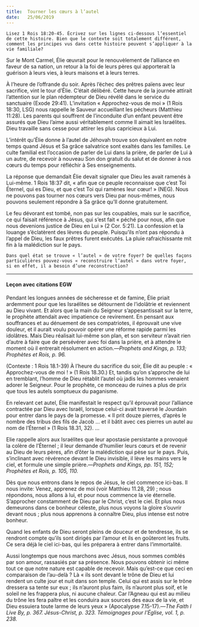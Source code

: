 ```yaml
---
title:  Tourner les cœurs à l’autel
date:   25/06/2019
---
```


`Lisez 1 Rois 18:20-45. Écrivez sur les lignes ci-dessous l’essentiel de cette histoire. Bien que le contexte soit totalement différent, comment les principes vus dans cette histoire peuvent s’appliquer à la vie familiale?`

Sur le Mont Carmel, Élie œuvrait pour le renouvèlement de l’alliance en faveur de sa nation, un retour à la foi de leurs pères qui apporterait la guérison à leurs vies, à leurs maisons et à leurs terres.

À l’heure de l’offrande du soir. Après l’échec des prêtres païens avec leur sacrifice, vint le tour d’Élie. C’était délibéré. Cette heure de la journée attirait l’attention sur le plan rédempteur de Dieu révélé dans le service du sanctuaire (Exode 29:41). L’invitation « Approchez-vous de moi » (1 Rois 18:30, LSG) nous rappelle le Sauveur accueillant les pécheurs (Matthieu 11:28). Les parents qui souffrent de l’inconduite d’un enfant peuvent être assurés que Dieu l’aime aussi véritablement comme Il aimait les Israélites. Dieu travaille sans cesse pour attirer les plus capricieux à Lui.

L’intérêt qu’Élie donne à l’autel de Jéhovah trouve son équivalent en notre temps quand Jésus et Sa grâce salvatrice sont exaltés dans les familles. Le culte familial est l’occasion de parler de Lui dans la prière, de parler de Lui à un autre, de recevoir à nouveau Son don gratuit du salut et de donner à nos cœurs du temps pour réfléchir à Ses enseignements.

La réponse que demandait Élie devait signaler que Dieu les avait ramenés à Lui-même. 1 Rois 18:37 dit, « afin que ce peuple reconnaisse que c’est Toi Éternel, qui es Dieu, et que c’est Toi qui ramènes leur cœur! » (NEG). Nous ne pouvons pas tourner nos cœurs vers Dieu par nous-mêmes, nous pouvons seulement répondre à Sa grâce qu’Il donne gratuitement.

Le feu dévorant est tombé, non pas sur les coupables, mais sur le sacrifice, ce qui faisait référence à Jésus, qui s’est fait « péché pour nous, afin que nous devenions justice de Dieu en Lui » (2 Cor. 5:21). La confession et la louange s’éclatèrent des lèvres du peuple. Puisqu’ils n’ont pas répondu à l’appel de Dieu, les faux prêtres furent exécutés. La pluie rafraichissante mit fin à la malédiction sur le pays.

`Dans quel état se trouve « l’autel » de votre foyer? De quelles façons particulières pouvez-vous « reconstruire l’autel » dans votre foyer, si en effet, il a besoin d’une reconstruction?`

---

#### Leçon avec citations EGW

Pendant les longues années de sécheresse et de famine, Élie priait ardemment pour que les Israélites se détournent de l’idolâtrie et reviennent au Dieu vivant. Et alors que la main du Seigneur s’appesantissait sur la terre, le prophète attendait avec impatience ce revirement. En pensant aux souffrances et au dénuement de ses compatriotes, il éprouvait une vive douleur, et il aurait voulu pouvoir opérer une réforme rapide parmi les idolâtres. Mais Dieu réalisait lui-même son plan, et son serviteur n’avait rien d’autre à faire que de persévérer avec foi dans la prière, et à attendre le moment où il entrerait résolument en action.—_Prophets and Kings, p. 133; Prophètes et Rois, p. 96._

(Contexte : 1 Rois 18.1-39) À l’heure du sacrifice du soir, Élie dit au peuple : « Approchez-vous de moi ! » (1 Rois 18.30.) Et, tandis qu’on s’approche de lui en tremblant, l’homme de Dieu rétablit l’autel où jadis les hommes venaient adorer le Seigneur. Pour le prophète, ce monceau de ruines a plus de prix que tous les autels somptueux du paganisme.

En relevant cet autel, Élie manifestait le respect qu’il éprouvait pour l’alliance contractée par Dieu avec Israël, lorsque celui-ci avait traversé le Jourdain pour entrer dans le pays de la promesse. « Il prit douze pierres, d’après le nombre des tribus des fils de Jacob ... et il bâtit avec ces pierres un autel au nom de l’Éternel » (1 Rois 18.31, 32).  …

Elie rappelle alors aux Israélites que leur apostasie persistante a provoqué la colère de l’Éternel ; il leur demande d’humilier leurs cœurs et de revenir au Dieu de leurs pères, afin d’ôter la malédiction qui pèse sur le pays. Puis, s’inclinant avec révérence devant le Dieu invisible, il lève les mains vers le ciel, et formule une simple prière.—_Prophets and Kings, pp. 151, 152; Prophètes et Rois, p. 105, 110._

Dès que nous entrons dans le repos de Jésus, le ciel commence ici-bas. Il nous invite: Venez, apprenez de moi (voir Matthieu 11.28, 29) ; nous répondons, nous allons à lui, et pour nous commence la vie éternelle. S’approcher constamment de Dieu par le Christ, c’est le ciel. Et plus nous demeurons dans ce bonheur céleste, plus nous voyons la gloire s’ouvrir devant nous ; plus nous apprenons à connaître Dieu, plus intense est notre bonheur. 

Quand les enfants de Dieu seront pleins de douceur et de tendresse, ils se rendront compte qu’ils sont dirigés par l’amour et ils en goûteront les fruits. Ce sera déjà le ciel ici-bas, qui les préparera à entrer dans l’immortalité.

Aussi longtemps que nous marchons avec Jésus, nous sommes comblés par son amour, rassasiés par sa présence. Nous pouvons obtenir ici même tout ce que notre nature est capable de recevoir. Mais qu’est-ce que ceci en comparaison de l’au-delà ? Là « ils sont devant le trône de Dieu et lui rendent un culte jour et nuit dans son temple. Celui qui est assis sur le trône dressera sa tente sur eux ; ils n’auront plus faim, ils n’auront plus soif, et le soleil ne les frappera plus, ni aucune chaleur. Car l’Agneau qui est au milieu du trône les fera paître et les conduira aux sources des eaux de la vie, et Dieu essuiera toute larme de leurs yeux » (Apocalypse 7.15-17).—_The Faith I Live By, p. 367. Jésus-Christ, p. 323. Témoignages pour l'Église, vol. 1, p. 238._